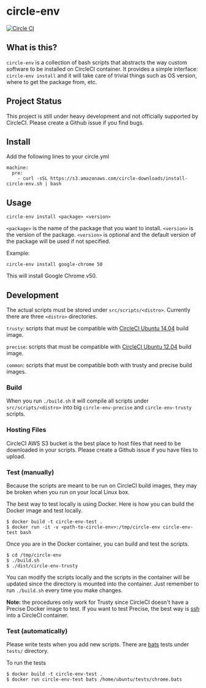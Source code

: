 # circle-env

[![Circle CI](https://circleci.com/gh/circleci/circle-env.svg?style=svg)](https://circleci.com/gh/circleci/circle-env)

## What is this?

`circle-env` is a collection of bash scripts that abstracts the way custom software to be installed on CircleCI container. It provides a simple interface: `circle-env install` and it will take care of trivial things such as OS version, where to get the package from, etc.

## Project Status

This project is still under heavy development and not officially supported by CircleCI. Please create a Github issue if you find bugs.

## Install

Add the following lines to your circle.yml

```
machine:
  pre:
    - curl -sSL https://s3.amazonaws.com/circle-downloads/install-circle-env.sh | bash
```

## Usage

```
circle-env install <package> <version>
```

`<package>` is the name of the package that you want to install. `<version>` is the version of the package. `<version>` is optional and the default version of the package will be used if not specified.


Example:

```
circle-env install google-chrome 50
```

This will install Google Chrome v50.

## Development

The actual scripts must be stored under `src/scripts/<distro>`. Currently there are three `<distro>` directories.

`trusty`: scripts that must be compatible with [CircleCI Ubuntu 14.04](https://circleci.com/docs/build-image-trusty/) build image.

`precise`: scripts that must be compatible with [CircleCI Ubuntu 12.04](https://circleci.com/docs/build-image-precise/) build image.

`common`: scripts that must be compatible both with trusty and precise build images.

### Build

When you run `./build.sh` it will compile all scripts under `src/scripts/<distro>` into big `circle-env-precise` and `circle-env-trusty` scripts.

### Hosting Files

CircleCI AWS S3 bucket is the best place to host files that need to be downloaded in your scripts. Please create a Github issue if you have files to upload.

### Test (manually)

Because the scripts are meant to be run on CircleCI build images, they may be broken when you run on your local Linux box.


The best way to test locally is using Docker. Here is how you can build the Docker image and test locally.

```
$ docker build -t circle-env-test .
$ docker run -it -v <path-to-circle-env>:/tmp/circle-env circle-env-test bash
```

Once you are in the Docker container, you can build and test the scripts.

```
$ cd /tmp/circle-env
$ ./build.sh
$ ./dist/circle-env-trusty
```

You can modify the scripts locally and the scripts in the container will be updated since the directory is mounted into the container. Just remember to run `./build.sh` every time you make changes.

**Note:**
the procedures only work for Trusty since CircleCI doesn't have a Precise Docker image to test. If you want to test Precise, the best way is [ssh](https://circleci.com/docs/ssh-build/) into a CircleCI container.

### Test (automatically)

Please write tests when you add new scripts. There are [bats](https://github.com/sstephenson/bats) tests under `tests/` directory.

To run the tests

```
$ docker build -t circle-env-test .
$ docker run circle-env-test bats /home/ubuntu/tests/chrome.bats
```
